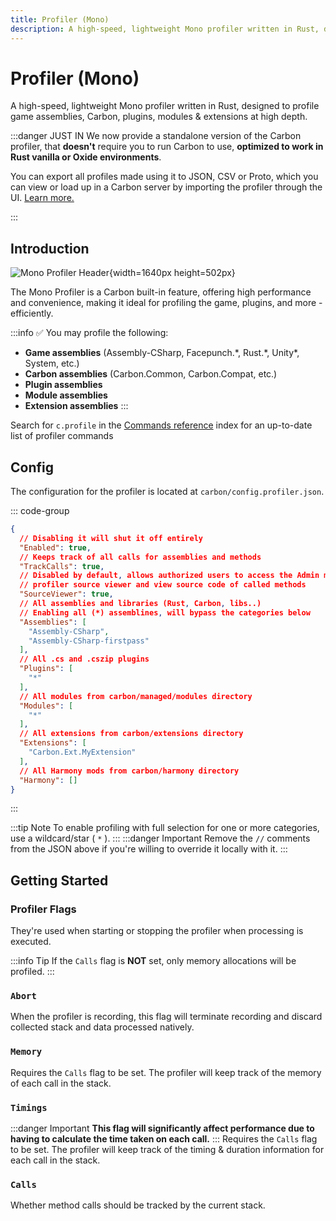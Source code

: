 ```yaml
---
title: Profiler (Mono)
description: A high-speed, lightweight Mono profiler written in Rust, designed to profile game assemblies, Carbon, plugins, modules & extensions at high depth.
---
```


# Profiler (Mono)

A high-speed, lightweight Mono profiler written in Rust, designed to profile game assemblies, Carbon,
plugins, modules & extensions at high depth.

:::danger JUST IN
We now provide a standalone version of the Carbon profiler, that **doesn't** require you to run Carbon to use, **optimized to work in Rust vanilla or Oxide environments**. 

You can export all profiles made using it to JSON, CSV or Proto, which you can view or load up in a Carbon server by importing the profiler through the UI. [Learn more.](https://github.com/CarbonCommunity/Carbon.Profiler)
<CarbonButton href="https://github.com/CarbonCommunity/Carbon/releases/tag/profiler_build" text="Standalone Profiler" external/><p></p>
:::

## Introduction

![Mono Profiler Header](/misc/mono-profiler-header.webp){width=1640px height=502px}

The Mono Profiler is a Carbon built-in feature, offering high performance and convenience, making it ideal for profiling
the game, plugins, and more - efficiently.

:::info ✅ You may profile the following:

* **Game assemblies** (Assembly-CSharp, Facepunch.\*, Rust.\*, Unity\*, System, etc.)
* **Carbon assemblies** (Carbon.Common, Carbon.Compat, etc.)
* **Plugin assemblies**
* **Module assemblies**
* **Extension assemblies**
  :::

Search for `c.profile` in the [Commands reference](../../references/commands/) index for an up-to-date list of profiler
commands

## Config

The configuration for the profiler is located at `carbon/config.profiler.json`.

::: code-group

```json [config.profiler.json]
{
  // Disabling it will shut it off entirely
  "Enabled": true,
  // Keeps track of all calls for assemblies and methods
  "TrackCalls": true,
  // Disabled by default, allows authorized users to access the Admin module
  // profiler source viewer and view source code of called methods
  "SourceViewer": true,
  // All assemblies and libraries (Rust, Carbon, libs..)
  // Enabling all (*) assemblines, will bypass the categories below
  "Assemblies": [
    "Assembly-CSharp",
    "Assembly-CSharp-firstpass"
  ],
  // All .cs and .cszip plugins
  "Plugins": [
    "*"
  ],
  // All modules from carbon/managed/modules directory
  "Modules": [
    "*"
  ],
  // All extensions from carbon/extensions directory
  "Extensions": [
    "Carbon.Ext.MyExtension"
  ],
  // All Harmony mods from carbon/harmony directory
  "Harmony": []
}
```

:::

:::tip Note
To enable profiling with full selection for one or more categories, use a wildcard/star ( `*` ).
:::
:::danger Important
Remove the `//` comments from the JSON above if you're willing to override it locally with it.
:::

## Getting Started

### Profiler Flags

They're used when starting or stopping the profiler when processing is executed.

:::info Tip
If the `Calls` flag is **NOT** set, only memory allocations will be profiled.
:::

### `Abort`

When the profiler is recording, this flag will terminate recording and discard collected stack and data processed
natively.

### `Memory`

Requires the `Calls` flag to be set. The profiler will keep track of the memory of each call in the stack.

### `Timings`

:::danger Important
**This flag will significantly affect performance due to having to calculate the time taken on each call.**
:::
Requires the `Calls` flag to be set. The profiler will keep track of the timing & duration information for each call in
the stack.

### `Calls`

Whether method calls should be tracked by the current stack.
